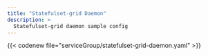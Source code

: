 ```yaml
---
title: "Statefulset-grid Daemon"
description: >
  Statefulset-grid daemon sample config
---
```


{{< codenew file="serviceGroup/statefulset-grid-daemon.yaml" >}}
